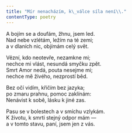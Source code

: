 ```yaml
---
title: "Mír nenacházím, k\_válce síla není\\."
contentType: poetry
---
```


<section>

A bojím se a doufám, žhnu, jsem led.  
Nad nebe vzlétám, ležím na té zemi;  
a v dlaních nic, objímám celý svět.

</section>

<section>

Vězní, kdo neotevře, nezamkne mi;  
nechce mi vlást, nesundá smyčku zpět.  
Smrt Amor nedá, pouta nesejme mi;  
nechce mě živého, nezprostí běd.

</section>

<section>

Bez očí vidím, křičím bez jazyka;  
po zmaru prahnu, pomoc zaklínám:  
Nenávist k sobě, lásku k jiné zas.

</section>

<section>

Pasu se v bolestech a v smíchu vzlykám.  
K životu, k smrti stejný odpor mám —  
a v tomto stavu, paní, jsem jen z vás.

</section>

